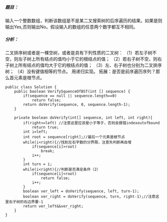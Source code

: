 ##### 题目：
  输入一个整数数组，判断该数组是不是某二叉搜索树的后序遍历的结果。如果是则输出Yes,否则输出No。假设输入的数组的任意两个数字都互不相同。
  
##### 分析：
二叉排序树或者是一棵空树，或者是具有下列性质的二叉树：
（1）若左子树不空，则左子树上所有结点的值均小于它的根结点的值；
（2）若右子树不空，则右子树上所有结点的值均大于它的根结点的值；
（3）左、右子树也分别为二叉排序树；
（4）没有键值相等的节点。
用递归实现。
拓展：是否是前序遍历序列？那么首元素是根节点。

    public class Solution {
        public boolean VerifySquenceOfBST(int [] sequence) {
            if(sequence == null || sequence.length==0)
                return false;        
            return doVerify(sequence, 0, sequence.length-1);
        }

        private boolean doVerify(int[] sequence, int left, int right){
            if(right<=left) //注意这里应该是小于等于，否则会报错indexoutofbound
                return true;
            int i=left;
            int root = sequence[right];//最后一个元素是根节点
            while(i<right){//找到左右字数的分界限，注意先判断再自增
                if(sequence[i]>root)            
                    break;
                i++;
            }
            int turn = i;
            while(i<right){//判断是否满足条件（2）
                if(sequence[i]<root)
                    return false;
                i++;
            }
            boolean ver_left = doVerify(sequence, left, turn-1);
            boolean ver_right = doVerify(sequence, turn, right-1);//注意这里右子树的右边界要-1
            return ver_left&&ver_right;
        }
    }
